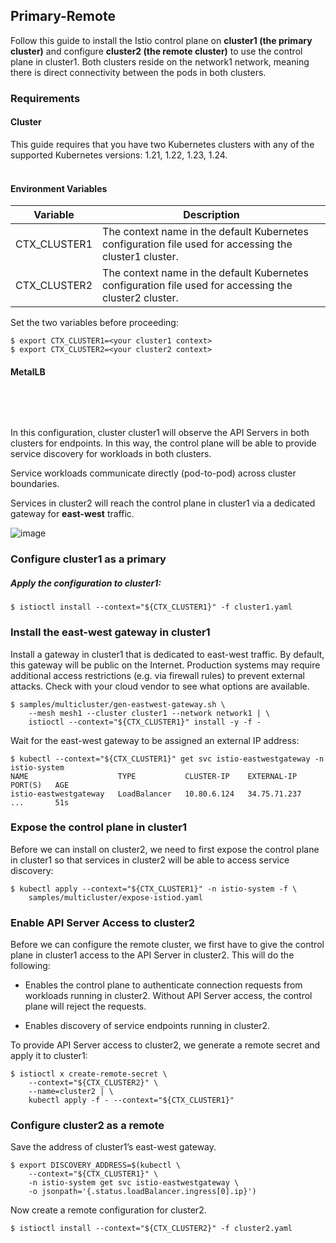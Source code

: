 ## Primary-Remote

Follow this guide to install the Istio control plane on **cluster1 (the primary cluster)** and configure **cluster2 (the remote cluster)** to use the control plane in cluster1. Both clusters reside on the network1 network, meaning there is direct connectivity between the pods in both clusters.

### Requirements
#### Cluster
This guide requires that you have two Kubernetes clusters with any of the supported Kubernetes versions: 1.21, 1.22, 1.23, 1.24.
<br></br>

#### Environment Variables
|Variable|Description|
|-|-|
|CTX_CLUSTER1|The context name in the default Kubernetes configuration file used for accessing the cluster1 cluster.|
|CTX_CLUSTER2|The context name in the default Kubernetes configuration file used for accessing the cluster2 cluster.|

Set the two variables before proceeding:
```
$ export CTX_CLUSTER1=<your cluster1 context>
$ export CTX_CLUSTER2=<your cluster2 context>
```

#### MetalLB
```

```
<br></br>

In this configuration, cluster cluster1 will observe the API Servers in both clusters for endpoints. In this way, the control plane will be able to provide service discovery for workloads in both clusters.

Service workloads communicate directly (pod-to-pod) across cluster boundaries.

Services in cluster2 will reach the control plane in cluster1 via a dedicated gateway for **east-west** traffic.

![image](https://user-images.githubusercontent.com/70263403/186866036-5e05a2cc-5087-4ff8-b57f-9f750fc58753.png)

### Configure cluster1 as a primary
##### Apply the configuration to cluster1:
```
$ istioctl install --context="${CTX_CLUSTER1}" -f cluster1.yaml
```

### Install the east-west gateway in cluster1
Install a gateway in cluster1 that is dedicated to east-west traffic. By default, this gateway will be public on the Internet. Production systems may require additional access restrictions (e.g. via firewall rules) to prevent external attacks. Check with your cloud vendor to see what options are available.
```
$ samples/multicluster/gen-eastwest-gateway.sh \
    --mesh mesh1 --cluster cluster1 --network network1 | \
    istioctl --context="${CTX_CLUSTER1}" install -y -f -
```

Wait for the east-west gateway to be assigned an external IP address:
```
$ kubectl --context="${CTX_CLUSTER1}" get svc istio-eastwestgateway -n istio-system
NAME                    TYPE           CLUSTER-IP    EXTERNAL-IP    PORT(S)   AGE
istio-eastwestgateway   LoadBalancer   10.80.6.124   34.75.71.237   ...       51s
```

### Expose the control plane in cluster1
Before we can install on cluster2, we need to first expose the control plane in cluster1 so that services in cluster2 will be able to access service discovery:
```
$ kubectl apply --context="${CTX_CLUSTER1}" -n istio-system -f \
    samples/multicluster/expose-istiod.yaml
```

### Enable API Server Access to cluster2
Before we can configure the remote cluster, we first have to give the control plane in cluster1 access to the API Server in cluster2. This will do the following:

* Enables the control plane to authenticate connection requests from workloads running in cluster2. Without API Server access, the control plane will reject the requests.

* Enables discovery of service endpoints running in cluster2.

To provide API Server access to cluster2, we generate a remote secret and apply it to cluster1:
```
$ istioctl x create-remote-secret \
    --context="${CTX_CLUSTER2}" \
    --name=cluster2 | \
    kubectl apply -f - --context="${CTX_CLUSTER1}"
```

### Configure cluster2 as a remote
Save the address of cluster1’s east-west gateway.
```
$ export DISCOVERY_ADDRESS=$(kubectl \
    --context="${CTX_CLUSTER1}" \
    -n istio-system get svc istio-eastwestgateway \
    -o jsonpath='{.status.loadBalancer.ingress[0].ip}')
```

Now create a remote configuration for cluster2.
```
$ istioctl install --context="${CTX_CLUSTER2}" -f cluster2.yaml
```


